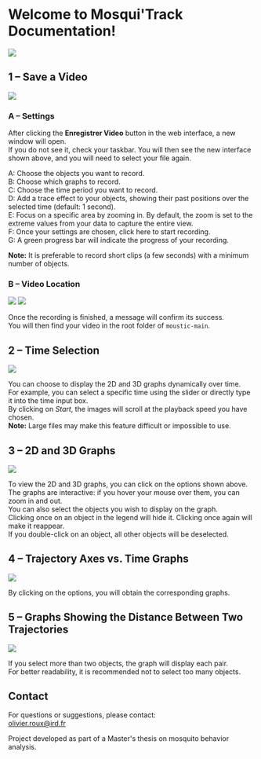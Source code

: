 # Welcome to Mosqui'Track Documentation!
<img src="/moustic/img/mosquitrack/mosquitrack.png" />

## 1 – Save a Video
<img src="/moustic/img/mosquitrack/enregistrer_video.png" />

### A – Settings

After clicking the **Enregistrer Video** button in the web interface, a new window will open.  
If you do not see it, check your taskbar. You will then see the new interface shown above, and you will need to select your file again.

A: Choose the objects you want to record.  
B: Choose which graphs to record.  
C: Choose the time period you want to record.  
D: Add a trace effect to your objects, showing their past positions over the selected time (default: 1 second).  
E: Focus on a specific area by zooming in. By default, the zoom is set to the extreme values from your data to capture the entire view.  
F: Once your settings are chosen, click here to start recording.  
G: A green progress bar will indicate the progress of your recording.

**Note:** It is preferable to record short clips (a few seconds) with a minimum number of objects.

### B – Video Location
<img src="/moustic/img/mosquitrack/video_save1.png" />
<img src="/moustic/img/mosquitrack/video_save2.png" />

Once the recording is finished, a message will confirm its success.  
You will then find your video in the root folder of `moustic-main`.

## 2 – Time Selection
<img src="/moustic/img/mosquitrack/selection_temps.png" />

You can choose to display the 2D and 3D graphs dynamically over time.  
For example, you can select a specific time using the slider or directly type it into the time input box.  
By clicking on *Start*, the images will scroll at the playback speed you have chosen.  
**Note:** Large files may make this feature difficult or impossible to use.

## 3 – 2D and 3D Graphs
<img src="/moustic/img/mosquitrack/graphes.png" />

To view the 2D and 3D graphs, you can click on the options shown above.  
The graphs are interactive: if you hover your mouse over them, you can zoom in and out.  
You can also select the objects you wish to display on the graph.  
Clicking once on an object in the legend will hide it. Clicking once again will make it reappear.  
If you double-click on an object, all other objects will be deselected.

## 4 – Trajectory Axes vs. Time Graphs
<img src="/moustic/img/mosquitrack/xyzt.png" />

By clicking on the options, you will obtain the corresponding graphs.

## 5 – Graphs Showing the Distance Between Two Trajectories
<img src="/moustic/img/mosquitrack/distance.png"/>

If you select more than two objects, the graph will display each pair.  
For better readability, it is recommended not to select too many objects.



## Contact

For questions or suggestions, please contact:  
olivier.roux@ird.fr  

Project developed as part of a Master's thesis on mosquito behavior analysis.
















